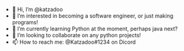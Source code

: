 - 👋 Hi, I’m @katzadoo
- 👀 I’m interested in becoming a software engineer, or just making programs!
- 🌱 I’m currently learning Python at the moment, perhaps java next?
- 💞️ I’m looking to collaborate on any python projects!
- 📫 How to reach me: @Katzadoo#1234 on Dicord

<!---
katzadoo/katzadoo is a ✨ special ✨ repository because its `README.md` (this file) appears on your GitHub profile.
You can click the Preview link to take a look at your changes.
--->
